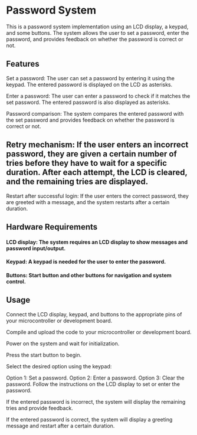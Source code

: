 # Password System 
This is a password system implementation using an LCD display, a keypad, and some buttons. The system allows the user to set a password, enter the password, and provides feedback on whether the password is correct or not.

## Features
Set a password: The user can set a password by entering it using the keypad. The entered password is displayed on the LCD as asterisks.

Enter a password: The user can enter a password to check if it matches the set password. The entered password is also displayed as asterisks.

Password comparison: The system compares the entered password with the set password and provides feedback on whether the password is correct or not.

## Retry mechanism: If the user enters an incorrect password, they are given a certain number of tries before they have to wait for a specific duration. After each attempt, the LCD is cleared, and the remaining tries are displayed.

Restart after successful login: If the user enters the correct password, they are greeted with a message, and the system restarts after a certain duration.

## Hardware Requirements
#### LCD display: The system requires an LCD display to show messages and password input/output.

#### Keypad: A keypad is needed for the user to enter the password.

#### Buttons: Start button and other buttons for navigation and system control.

## Usage
Connect the LCD display, keypad, and buttons to the appropriate pins of your microcontroller or development board.

Compile and upload the code to your microcontroller or development board.

Power on the system and wait for initialization.

Press the start button to begin.

Select the desired option using the keypad:

Option 1: Set a password.
Option 2: Enter a password.
Option 3: Clear the password.
Follow the instructions on the LCD display to set or enter the password.

If the entered password is incorrect, the system will display the remaining tries and provide feedback.

If the entered password is correct, the system will display a greeting message and restart after a certain duration.
